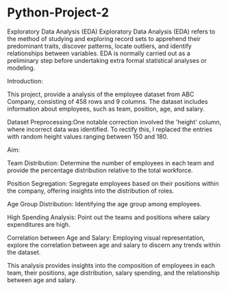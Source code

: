 # Python-Project-2

Exploratory Data Analysis (EDA)
Exploratory Data Analysis (EDA) refers to the method of studying and exploring record sets to apprehend their predominant traits, discover patterns, locate outliers, and identify relationships between variables. EDA is normally carried out as a preliminary step before undertaking extra formal statistical analyses or modeling.

Introduction:

This project,  provide a analysis of the employee dataset from ABC Company, consisting of 458 rows and 9 columns. The dataset includes information about employees, such as team, position, age, and salary. 

Dataset Preprocessing:One notable correction involved the 'height' column, where incorrect data was identified. To rectify this, I replaced the entries with random height values ranging between 150 and 180.

Aim:

Team Distribution: Determine the number of employees in each team and provide the percentage distribution relative to the total workforce.

Position Segregation: Segregate employees based on their positions within the company, offering insights into the distribution of roles.

Age Group Distribution: Identifying the age group among employees.

High Spending Analysis: Point out the teams and positions where salary expenditures are high.

Correlation between Age and Salary: Employing visual representation, explore the correlation between age and salary to discern any trends within the dataset.

This analysis provides insights into the composition of employees in each team, their positions, age distribution, salary spending, and the relationship between age and salary.

